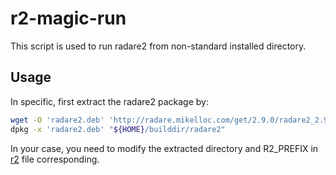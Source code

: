 # r2-magic-run

This script is used to run radare2 from non-standard installed directory.

## Usage

In specific, first extract the radare2 package by:

```sh
wget -O 'radare2.deb' 'http://radare.mikelloc.com/get/2.9.0/radare2_2.9.0_amd64.deb'
dpkg -x 'radare2.deb' "${HOME}/builddir/radare2"
```

In your case, you need to modify the extracted directory and R2_PREFIX
in [r2](r2) file corresponding.

